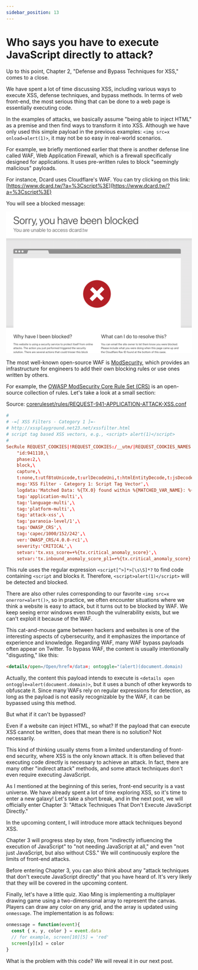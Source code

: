 ```yaml
---
sidebar_position: 13
---
```


# Who says you have to execute JavaScript directly to attack?

Up to this point, Chapter 2, "Defense and Bypass Techniques for XSS," comes to a close.

We have spent a lot of time discussing XSS, including various ways to execute XSS, defense techniques, and bypass methods. In terms of web front-end, the most serious thing that can be done to a web page is essentially executing code.

In the examples of attacks, we basically assume "being able to inject HTML" as a premise and then find ways to transform it into XSS. Although we have only used this simple payload in the previous examples: `<img src=x onload=alert(1)>`, it may not be so easy in real-world scenarios.

For example, we briefly mentioned earlier that there is another defense line called WAF, Web Application Firewall, which is a firewall specifically designed for applications. It uses pre-written rules to block "seemingly malicious" payloads.

For instance, Dcard uses Cloudflare's WAF. You can try clicking on this link: [https://www.dcard.tw/?a=%3Cscript%3E](https://www.dcard.tw/?a=%3Cscript%3E)

You will see a blocked message:

![](pics/13-01.png)

The most well-known open-source WAF is [ModSecurity](https://github.com/SpiderLabs/ModSecurity), which provides an infrastructure for engineers to add their own blocking rules or use ones written by others.

For example, the [OWASP ModSecurity Core Rule Set (CRS)](https://github.com/coreruleset/coreruleset/tree/v4.0/dev) is an open-source collection of rules. Let's take a look at a small section:

Source: [coreruleset/rules/REQUEST-941-APPLICATION-ATTACK-XSS.conf](https://github.com/coreruleset/coreruleset/blob/v4.0/dev/rules/REQUEST-941-APPLICATION-ATTACK-XSS.conf#L105)

``` conf
#
# -=[ XSS Filters - Category 1 ]=-
# http://xssplayground.net23.net/xssfilter.html
# script tag based XSS vectors, e.g., <script> alert(1)</script>
#
SecRule REQUEST_COOKIES|!REQUEST_COOKIES:/__utm/|REQUEST_COOKIES_NAMES|REQUEST_FILENAME|REQUEST_HEADERS:User-Agent|REQUEST_HEADERS:Referer|ARGS_NAMES|ARGS|XML:/* "@rx (?i)<script[^>]*>[\s\S]*?" \
    "id:941110,\
    phase:2,\
    block,\
    capture,\
    t:none,t:utf8toUnicode,t:urlDecodeUni,t:htmlEntityDecode,t:jsDecode,t:cssDecode,t:removeNulls,\
    msg:'XSS Filter - Category 1: Script Tag Vector',\
    logdata:'Matched Data: %{TX.0} found within %{MATCHED_VAR_NAME}: %{MATCHED_VAR}',\
    tag:'application-multi',\
    tag:'language-multi',\
    tag:'platform-multi',\
    tag:'attack-xss',\
    tag:'paranoia-level/1',\
    tag:'OWASP_CRS',\
    tag:'capec/1000/152/242',\
    ver:'OWASP_CRS/4.0.0-rc1',\
    severity:'CRITICAL',\
    setvar:'tx.xss_score=+%{tx.critical_anomaly_score}',\
    setvar:'tx.inbound_anomaly_score_pl1=+%{tx.critical_anomaly_score}'"
```

This rule uses the regular expression `<script[^>]*>[\s\S]*?` to find code containing `<script` and blocks it. Therefore, `<script>alert(1)</script>` will be detected and blocked.

There are also other rules corresponding to our favorite `<img src=x onerror=alert()>`, so in practice, we often encounter situations where we think a website is easy to attack, but it turns out to be blocked by WAF. We keep seeing error windows even though the vulnerability exists, but we can't exploit it because of the WAF.

This cat-and-mouse game between hackers and websites is one of the interesting aspects of cybersecurity, and it emphasizes the importance of experience and knowledge. Regarding WAF, many WAF bypass payloads often appear on Twitter. To bypass WAF, the content is usually intentionally "disgusting," like this:

``` html
<details/open=/Open/href=/data=; ontoggle="(alert)(document.domain)
```

Actually, the content this payload intends to execute is `<details open ontoggle=alert(document.domain)>`, but it uses a bunch of other keywords to obfuscate it. Since many WAFs rely on regular expressions for detection, as long as the payload is not easily recognizable by the WAF, it can be bypassed using this method.

But what if it can't be bypassed?

Even if a website can inject HTML, so what? If the payload that can execute XSS cannot be written, does that mean there is no solution? Not necessarily.

This kind of thinking usually stems from a limited understanding of front-end security, where XSS is the only known attack. It is often believed that executing code directly is necessary to achieve an attack. In fact, there are many other "indirect attack" methods, and some attack techniques don't even require executing JavaScript.

As I mentioned at the beginning of this series, front-end security is a vast universe. We have already spent a lot of time exploring XSS, so it's time to enter a new galaxy! Let's take a short break, and in the next post, we will officially enter Chapter 3: "Attack Techniques That Don't Execute JavaScript Directly."

In the upcoming content, I will introduce more attack techniques beyond XSS.

Chapter 3 will progress step by step, from "indirectly influencing the execution of JavaScript" to "not needing JavaScript at all," and even "not just JavaScript, but also without CSS." We will continuously explore the limits of front-end attacks.

Before entering Chapter 3, you can also think about any "attack techniques that don't execute JavaScript directly" that you have heard of. It's very likely that they will be covered in the upcoming content.

Finally, let's have a little quiz. Xiao Ming is implementing a multiplayer drawing game using a two-dimensional array to represent the canvas. Players can draw any color on any grid, and the array is updated using `onmessage`. The implementation is as follows:

``` js
onmessage = function(event){
  const { x, y, color } = event.data
  // for example, screen[10][5] = 'red'
  screen[y][x] = color
}
```

What is the problem with this code? We will reveal it in our next post.

